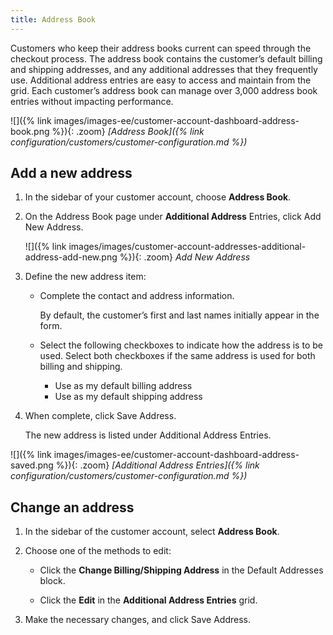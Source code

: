 ```yaml
---
title: Address Book
---
```


Customers who keep their address books current can speed through the checkout process. The address book contains the customer’s default billing and shipping addresses, and any additional addresses that they frequently use. Additional address entries are easy to access and maintain from the grid. Each customer’s address book can manage over 3,000 address book entries without impacting performance.

![]({% link images/images-ee/customer-account-dashboard-address-book.png %}){: .zoom}
_[Address Book]({% link configuration/customers/customer-configuration.md %})_

## Add a new address

1. In the sidebar of your customer account, choose **Address Book**.

1. On the Address Book page under **Additional Address** Entries, click <span class="btn">Add New Address</span>.

    ![]({% link images/images/customer-account-addresses-additional-address-add-new.png %}){: .zoom}
    _Add New Address_

1. Define the new address item:

   - Complete the contact and address information.

      By default, the customer’s first and last names initially appear in the form.

   - Select the following checkboxes to indicate how the address is to be used. Select both checkboxes if the same address is used for both billing and shipping.

      - Use as my default billing address
      - Use as my default shipping address

1. When complete, click <span class="btn">Save Address</span>.

    The new address is listed under Additional Address Entries.

![]({% link images/images-ee/customer-account-dashboard-address-saved.png %}){: .zoom}
_[Additional Address Entries]({% link configuration/customers/customer-configuration.md %})_

## Change an address

1. In the sidebar of the customer account, select **Address Book**.

1. Choose one of the methods to edit:

   - Click the **Change Billing/Shipping Address** in the Default Addresses block.

   - Click the **Edit** in the **Additional Address Entries** grid.

1. Make the necessary changes, and click <span class="btn">Save Address</span>.